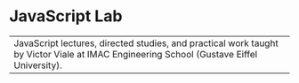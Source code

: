 # JavaScript Lab

<table>
    <tr>
        <td>
            JavaScript lectures, directed studies, and practical work taught by Victor Viale at IMAC Engineering School (Gustave Eiffel University).
        </td>
    </tr>
</table>
